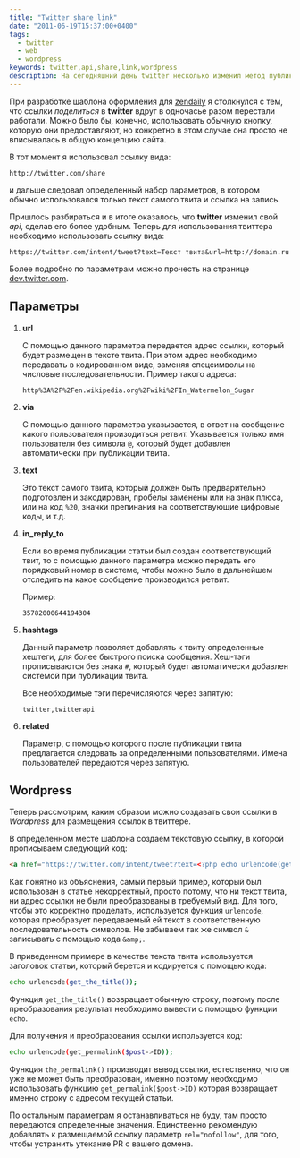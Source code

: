 ```yaml
---
title: "Twitter share link"
date: "2011-06-19T15:37:00+0400"
tags:
  - twitter
  - web
  - wordpress
keywords: twitter,api,share,link,wordpress
description: На сегодняшний день twitter несколько изменил метод публикации записи через вызов ссылки. Публикация перестала работать, но появилось больше возможностей.
---
```

При разработке шаблона оформления для [zendaily][1] я столкнулся с тем, что ссылки *поделиться* в **twitter** вдруг в одночасье разом перестали работали. Можно было бы, конечно, использовать обычную кнопку, которую они предоставляют, но конкретно в этом случае она просто не вписывалась в общую концепцию сайта.

В тот момент я использовал ссылку вида:

```text
http://twitter.com/share
```

и дальше следовал определенный набор параметров, в котором обычно использовался только текст самого твита и ссылка на запись.

Пришлось разбираться и в итоге оказалось, что **twitter** изменил свой *api*, сделав его более удобным. Теперь для использования твиттера необходимо использовать ссылку вида:

```text
https://twitter.com/intent/tweet?text=Текст твита&url=http://domain.ru
```

Более подробно по параметрам можно прочесть на странице [dev.twitter.com][2].

## Параметры

1. **url**

    С помощью данного параметра передается адрес ссылки, который будет размещен в тексте твита. При этом адрес необходимо передавать в кодированном виде, заменяя спецсимволы на числовые последовательности. Пример такого адреса:

    ```text
    http%3A%2F%2Fen.wikipedia.org%2Fwiki%2FIn_Watermelon_Sugar
    ```

2. **via**

    С помощью данного параметра указывается, в ответ на сообщение какого пользователя произодиться ретвит. Указывается только имя пользователя без символа `@`, который будет добавлен автоматически при публикации твита.

3. **text**

    Это текст самого твита, который должен быть предварительно подготовлен и закодирован, пробелы заменены или на знак плюса, или на код `%20`, значки препинания на соответствующие цифровые коды, и т.д.

4. **in\_reply\_to**

    Если во время публикации статьи был создан соответствующий твит, то с помощью данного параметра можно передать его порядковый номер в системе, чтобы можно было в дальнейшем отследить на какое сообщение производился ретвит.

    Пример:

    ```text
    35782000644194304
    ```

5. **hashtags**

    Данный параметр позволяет добавлять к твиту определенные хештеги, для более быстрого поиска сообщения. Хеш-тэги прописываются без знака `#`, который будет автоматически добавлен системой при публикации твита.

    Все необходимые тэги перечисляются через запятую:

    ```text
    twitter,twitterapi
    ```

6. **related**

    Параметр, с помощью которого после публикации твита предлагается следовать за определенными пользователями. Имена пользователей передаются через запятую.

## Wordpress

Теперь рассмотрим, каким образом можно создавать свои ссылки в *Wordpress* для размещения ссылок в твиттере.

В определенном месте шаблона создаем текстовую ссылку, в которой прописываем следующий код:

```html
<a href="https://twitter.com/intent/tweet?text=<?php echo urlencode(get_the_title());?>&amp;url=<?php echo urlencode(get_permalink($post->ID));?>&amp;via=zendaily_ru&amp;hashtags=zendaily&amp;related=juev,zendaily_ru,dmitry_diez" title="Click to share this post on Twitter" rel="nofollow" target="_blank">twitter</a>
```

Как понятно из объяснения, самый первый пример, который был использован в статье некорректный, просто потому, что ни текст твита, ни адрес ссылки не были преобразованы в требуемый вид. Для того, чтобы это корректно проделать, используется функция `urlencode`, которая преобразует передаваемый ей текст в соответственную последовательность символов. Не забываем так же символ `&` записывать с помощью кода `&amp;`.

В приведенном примере в качестве текста твита используется заголовок статьи, который берется и кодируется с помощью кода:

```bash
echo urlencode(get_the_title());
```

Функция `get_the_title()` возвращает обычную строку, поэтому после преобразования результат необходимо вывести с помощью функции `echo`.

Для получения и преобразования ссылки используется код:

```bash
echo urlencode(get_permalink($post->ID));
```

Функция `the_permalink()` производит вывод ссылки, естественно, что он уже не может быть преобразован, именно поэтому необходимо использовать функцию `get_permalink($post->ID)` которая возвращает именно строку с адресом текущей статьи.

По остальным параметрам я останавливаться не буду, там просто передаются определенные значения. Единственно рекомендую добавлять к размещаемой ссылку параметр `rel="nofollow"`, для того, чтобы устранить утекание PR с вашего домена.

[1]: http://zendaily.ru
[2]: http://dev.twitter.com/pages/intents
